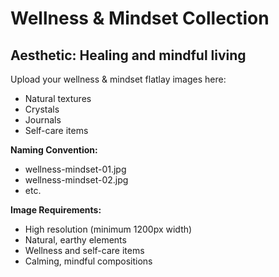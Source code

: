 # Wellness & Mindset Collection

## Aesthetic: Healing and mindful living

Upload your wellness & mindset flatlay images here:
- Natural textures
- Crystals
- Journals
- Self-care items

**Naming Convention:**
- wellness-mindset-01.jpg
- wellness-mindset-02.jpg
- etc.

**Image Requirements:**
- High resolution (minimum 1200px width)
- Natural, earthy elements
- Wellness and self-care items
- Calming, mindful compositions